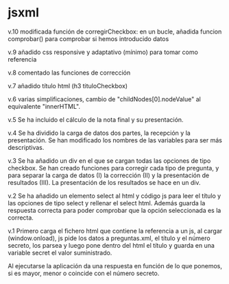 # jsxml

v.10 modificada función de corregirCheckbox: en un bucle, añadida funcion comprobar() para comprobar si hemos introducido datos

v.9 añadido css responsive y adaptativo (mínimo) para tomar como referencia

v.8 comentado las funciones de corrección

v.7 añadido título html (h3 tituloCheckbox)

v.6 varias simplificaciones, cambio de "childNodes[0].nodeValue" al equivalente "innerHTML".

v.5 Se ha incluido el cálculo de la nota final y su presentación.

v.4 Se ha dividido la carga de datos dos partes, la recepción y la presentación. Se han modificado los nombres de las variables para ser más descriptivas.

v.3 Se ha añadido un div en el que se cargan todas las opciones de tipo checkbox. Se han creado funciones para corregir cada tipo de pregunta, y para separar la carga de datos (I) la corrección (II) y la presentación de resultados (III). La presentación de los resultados se hace en un div.

v.2 Se ha añadido un elemento select al html y código js para leer el título y las opciones de tipo select y rellenar el select html. Además guarda la respuesta correcta para poder comprobar que la opción seleccionada es la correcta.

v.1 Primero carga el fichero html que contiene la referencia a un js, al cargar (window.onload), js pide los datos a preguntas.xml, el título y el número secreto, los parsea y luego pone dentro del html el título y guarda en una variable secret el valor suministrado.

Al ejecutarse la aplicación da una respuesta en función de lo que ponemos, si es mayor, menor o coincide con el número secreto.

